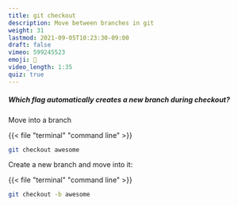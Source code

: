 ```yaml
---
title: git checkout
description: Move between branches in git
weight: 31
lastmod: 2021-09-05T10:23:30-09:00
draft: false
vimeo: 599245523
emoji: 👀
video_length: 1:35
quiz: true
---
```


<quiz-modal options="-n:-b:--add:--new" answer="-b" prize="16">
  <h5>Which flag automatically creates a new branch during checkout?</h5>
</quiz-modal>

Move into a branch

{{< file "terminal" "command line" >}}

```bash
git checkout awesome
```

Create a new branch and move into it:

{{< file "terminal" "command line" >}}

```bash
git checkout -b awesome
```
